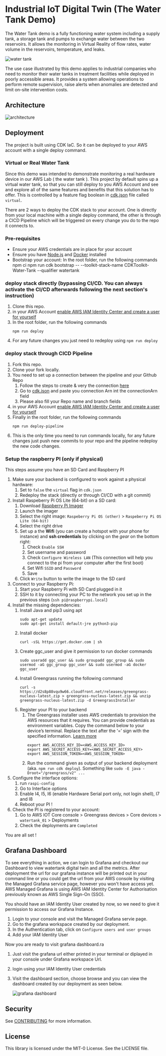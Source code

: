 # Industrial IoT Digital Twin (The Water Tank Demo)

The Water Tank demo is a fully functioning water system including a supply tank, a storage tank and pumps to exchange water between the two reservoirs. It allows the monitoring in Virtual Reality of flow rates, water volume in the reservoirs, temperature, and leaks.

![water tank](./doc/images/watertank.png)

The use case illustrated by this demo applies to industrial companies who need to monitor their water tanks in treatment facilities while deployed in poorly accessible areas. It provides a system allowing operations to perform remote supervision, raise alerts when anomalies are detected and limit on-site intervention costs.

## Architecture

![architecture](./doc/images/architecture.png)

## Deployment

The project is built using CDK IaC. So it can be deployed to your AWS account with a single deploy command.

### Virtual or Real Water Tank

Since this demo was intended to demonstrate monitoring a real hardware device in our AWS Lab ( the water tank ). This project by default spins up a virtual water tank, so that you can still deploy to you AWS Account and see and explore all of the same features and benefits that this solution has to offer. This is controlled by a feature flag boolean in [cdk.json](./cdk.json) file called `virtual`.

There are 2 ways to deploy the CDK stack to your account. One is directly from your local machine with a single deploy command, the other is through a CICD Pipeline which will be triggered on every change you do to the repo it connects to.

### Pre-requisites

- Ensure your AWS credentials are in place for your account
- Ensure you have [Node.js](https://nodejs.org) and [Docker](https://www.docker.com/products/docker-desktop/) installed
- Bootstrap your account:
  In the root folder, run the following commands
  npm ci
  npm run cdk bootstrap -- --toolkit-stack-name CDKToolkit-Water-Tank --qualifier watertank

### deploy stack directly (bypassing CI/CD. You can always activate the CI/CD afterwards following the next section's instruction)

1. Clone this repo.
1. in your AWS Account [enable AWS IAM Identity Center and create a user for yourself](https://console.aws.amazon.com/singlesignon/identity/home)
1. In the root folder, run the following commands
   ```
   npm run deploy
   ```
1. For any future changes you just need to redeploy using `npm run deploy`

### deploy stack through CICD Pipeline

1. Fork this repo.
1. Clone your fork locally.
1. You need to set up a connection between the pipeline and your Github Repo
   1. Follow the steps to create & very the connection [here](https://docs.aws.amazon.com/dtconsole/latest/userguide/connections-create-github.html)
   1. Go to [cdk.json](./cdk.json) and paste you connection Arn int the connectionArn field
   1. Please also fill your Repo name and branch fields
1. in your AWS Account [enable AWS IAM Identity Center and create a user for yourself](https://console.aws.amazon.com/singlesignon/identity/home)
1. Finally in the root folder, run the following commands
   ```
   npm run deploy-pipeline
   ```
1. This is the only time you need to run commands locally, for any future changes just push new commits to your repo and the pipeline redeploy the new code changes.

### Setup the raspberry PI (only if physical)

This steps assume you have an SD Card and Raspberry PI

1. Make sure your backend is configured to work against a physical hardware:
   1. Set to `false` the `virtual` flag in `cdk.json`
   1. Redeploy the stack (directly or through CI/CD with a git commit)
1. Install Raspeberry Pi OS Lite (64-bit) on a SD card:
   1. Download [Raspberry Pi Imager](https://www.raspberrypi.com/software/)
   1. Launch the imager
   1. Select the right image: `Raspeberry Pi OS (other)` > `Raspeberry Pi OS Lite (64-bit)`
   1. Select the right drive
   1. Set up a the **Wifi** (you can create a hotspot with your phone for instance) and **ssh credentials** by clicking on the _gear_ on the bottom right:
      1. Check `Enable SSH`
      1. Set username and password
      1. Check `Configure Wireless LAN` (This connection will help you connect to the pi from your computer after the first boot)
      1. Set Wifi `SSID` and `Password`
      1. Save
   1. Click `Write` button to write the image to the SD card
1. Connect to your Raspberry Pi:
   1. Start your Raspberry Pi with SD Card plugged in it
   1. SSH to it by connecting your PC to the network you set up in the previous steps (`ssh pi@raspberrypi.local`)
1. Install the missing dependencies:
   1. Install Java and pip3 using apt
      ```
      sudo apt-get update
      sudo apt-get install default-jre python3-pip
      ```
   1. Install docker
      ```
      curl -sSL https://get.docker.com | sh
      ```
   1. Create ggc_user and give it permission to run docker commands
      ```
      sudo useradd ggc_user && sudo groupadd ggc_group && sudo usermod -aG ggc_group ggc_user && sudo usermod -aG docker ggc_user
      ```
   1. Install Greengrass running the following command
      ```
      curl -s https://d2s8p88vqu9w66.cloudfront.net/releases/greengrass-nucleus-latest.zip > greengrass-nucleus-latest.zip && unzip greengrass-nucleus-latest.zip -d GreengrassInstaller
      ```
   1. Register your PI to your backend
      1. The Greengrass installer uses AWS credentials to provision the AWS resources that it requires. You can provide credentials as environment variables. Copy the command below to your device’s terminal. Replace the text after the ‘=’ sign with the specified information. [Learn more](https://docs.aws.amazon.com/console/greengrass/v2/configure-aws-credentials)
         ```
         export AWS_ACCESS_KEY_ID=<AWS_ACCESS_KEY_ID>
         export AWS_SECRET_ACCESS_KEY=<AWS_SECRET_ACCESS_KEY>
         export AWS_SESSION_TOKEN=<AWS_SESSION_TOKEN>
         ```
      1. Run the command given as output of your backend deployment (aka. `npm run cdk deploy`). Something like `sudo -E java -Droot="/greengrass/v2" ...`
1. Configure the interface options:
   1. run `raspi-config`
   1. Go to Interface options
   1. Enable I4, I5, I6 (enable Hardware Serial port only, not login shell), I7 and I8
   1. Reboot your PI !
1. Check the PI is registered to your account:
   1. Go to AWS IOT Core console > Greengrass devices > Core devices > `watertank_01` > Deployments
   1. Check the deployments are `Completed`

You are all set !

## Grafana Dashboard

To see everything in action, we can login to Grafana and checkout our Dashboard to view watertank digital twin and all the metrics.
After deployment the url for our grafana instance will be printed out in your command line or you could get the url from your AWS console by visiting the Managed Grafana service page, however you won't have access yet.
AWS Managed Grafana is using AWS IAM Identity Center for Authorisation previously known as AWS Single Sign-On (SSO).

You should have an IAM Identity User created by now, so we need to give it permission to access our Grafana Instance.

1. Login to your console and visit the Managed Grafana servie page.
1. Go to the grafana workspace created by our deployment.
1. In the Authentication tab, click on `Configure users and user groups`
1. Add your IAM Identity User

Now you are ready to visit grafana dashboard.ra

1. Just visit the grafana url either printed in your terminal or diplayed in your console under Grafana workspace Url.
1. login using your IAM Identity User credentials
1. Visit the dashboard section, choose browse and you can view the dashboard created by our deployment as seen below.

   ![grafana dashboard](./doc/images/grafana-dashboard.png)

## Security

See [CONTRIBUTING](CONTRIBUTING.md#security-issue-notifications) for more information.

## License

This library is licensed under the MIT-0 License. See the LICENSE file.
